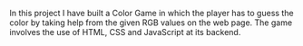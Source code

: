 In this project I have built a Color Game in which the player has to guess the color by taking help from the given RGB values on the web page. The game involves the use of HTML, CSS and JavaScript at its backend.
